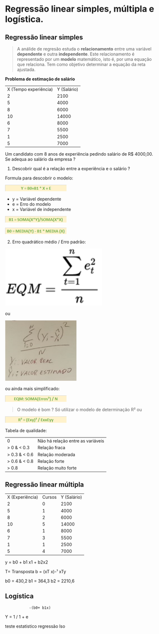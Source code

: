 # Regressão linear simples, múltipla e logística.

## Regressão linear simples


> A análide de regresão estuda o **relacionamento** entre uma variável
> **dependente** e outra **independente**. Este relacionamento é
> representado por um **modelo** matemático, isto é, por uma equação que
> relaciona. Tem como objetivo determinar a equação da reta ajustada.


__Problema de estimação de salário__

<table>
    <tr><td>X (Tempo experiência)</td><td>Y (Salário)</td></tr>
    <tr><td>2</td><td>2100</td></tr>
    <tr><td>5</td><td>4000</td></tr>
    <tr><td>8</td><td>6000</td></tr>
    <tr><td>10</td><td>14000</td></tr>
    <tr><td>6</td><td>8000</td></tr>
    <tr><td>7</td><td>5500</td></tr>
    <tr><td>1</td><td>2500</td></tr>
    <tr><td>5</td><td>7000</td></tr>
</table>

Um candidato com 8 anos de experiência pedindo salário de R$ 4000,00. Se
adequa ao salário da empresa ?

1. Descobrir qual é a relação entre a experiência e o salário ?

Formula para descobrir o modelo:

 ![formula-modelo](images/formula-modelo.png)

- y = Variável dependente
- e = Erro do modelo
- x = Variável de independente

![formula-modelo-b1](images/formula-modelo-b1.png)

![formula-modelo-b0](images/formula-modelo-b0.png)

2. Erro quadrático médio / Erro padrão:

<img src="images/erro-quadratico-medio.png">

ou

<img src="images/erro-quadratico-medio-simplificado.png">

ou ainda mais simplificado:

![erro-quadratico-medio-simplificado-](images/erro-quadratico-medio-simplificado-.png)

> O modelo é bom ?
Só utilizar o modelo de determinação R² ou

![formula-modelo-r](images/formula-modelo-r.png)

Tabela de qualidade:

<table>
    <tr><td>0</td><td>Não há relação entre as variáveis</td>
    <tr><td>> 0 & < 0.3</td><td>Relação fraca</td>
    <tr><td>> 0.3 & < 0.6</td><td>Relação moderada</td>
    <tr><td>> 0.6 & < 0.8</td><td>Relação forte</td>
    <tr><td>> 0.8</td><td>Relação muito forte</td>
</table>


## Regressão linear múltipla

<table>
    <tr><td>X (Experiência)</td><td>Cursos</td><td>Y (Salário)</td></tr>
    <tr><td>2</td><td>0</td><td>2100</td></tr>
    <tr><td>5</td><td>1</td><td>4000</td></tr>
    <tr><td>8</td><td>2</td><td>6000</td></tr>
    <tr><td>10</td><td>5</td><td>14000</td></tr>
    <tr><td>6</td><td>1</td><td>8000</td></tr>
    <tr><td>7</td><td>3</td><td>5500</td></tr>
    <tr><td>1</td><td>1</td><td>2500</td></tr>
    <tr><td>5</td><td>4</td><td>7000</td></tr>
</table>

y = b0 + b1 x1 + b2x2

T= Transposta b = (xT x)-¹ xTy

b0 = 430,2 b1 = 364,3 b2 = 2210,6

## Logística

               -(b0+ b1x)

Y = 1 / 1 + e


teste estatistico regressão lso

